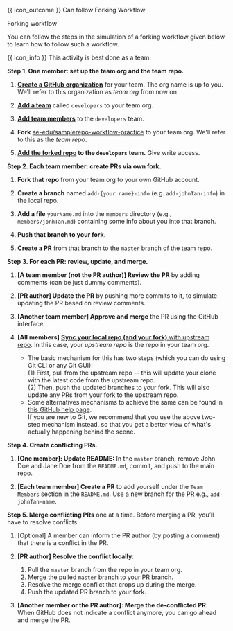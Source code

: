 <span id="prereqs"><panel src="../../revisionControl/forkingWorkflow/unit-inElsewhere-asFlat.md" boilerplate header="%%{{ icon_prereq }} Revision Control → Forking Workflow%%" popup-url="{{ baseUrl }}/revisionControl/forkingWorkflow" /></span>

<span id="outcomes">{{ icon_outcome }} Can follow Forking Workflow</span>

<span id="title">Forking workflow</span>

<div id="body">

You can follow the steps in the simulation of a forking workflow given below to learn how to follow such a workflow.

{{ icon_info }} This activity is best done as a team.

**Step 1. One member: set up the team org and the team repo.**
1. [**Create a GitHub organization**](https://help.github.com/articles/creating-a-new-organization-from-scratch/) for your team.  The org name is up to you. We'll refer to this organization as _team org_ from now on.

1. [**Add a team**](https://help.github.com/enterprise/2.10/admin/guides/user-management/creating-teams/) called `developers` to your team org.

1. [**Add team members**](https://help.github.com/enterprise/2.0/admin/guides/user-management/adding-or-inviting-people-to-teams/) to the `developers` team.

1. **Fork** [se-edu/samplerepo-workflow-practice](https://github.com/se-edu/samplerepo-workflow-practice) to your team org. We'll refer to this as the _team repo_.

1. **[Add the forked repo](https://help.github.com/articles/managing-team-access-to-an-organization-repository/) to the `developers` team.** Give write access.


**Step 2. Each team member: create PRs via own fork.**

1. **Fork that repo** from your team org to your own GitHub account.

1. **Create a branch** named `add-{your name}-info` (e.g. `add-johnTan-info`) in the local repo.

1. **Add a file** `yourName.md` into the `members` directory (e.g., `members/jonhTan.md`) containing some info about you into that branch.

1. **Push that branch to your fork**.

1. **Create a PR** from that branch to the `master` branch of the team repo.


**Step 3. For each PR: review, update, and merge.**

1. **[A team member (not the PR author)] Review the PR** by adding comments (can be just dummy comments).

1. **[PR author] Update the PR** by pushing more commits to it, to simulate updating the PR based on review comments.

1. **[Another team member] Approve and merge** the PR using the GitHub interface.

1. **[All members]** [**Sync your local repo (and your fork)** with upstream repo](https://help.github.com/articles/syncing-a-fork/). In this case, your _upstream repo_ is the repo in your team org.
   * The basic mechanism for this has two steps (which you can do using Git CLI or any Git GUI):<br>
     (1) First, pull from the upstream repo -- this will update your clone with the latest code from the upstream repo.<br>
     (2) Then, push the updated branches to your fork. This will also update any PRs from your fork to the upstream repo.
   * Some alternatives mechanisms to achieve the same can be found in [this GitHub help page](https://docs.github.com/en/pull-requests/collaborating-with-pull-requests/working-with-forks/syncing-a-fork).<br>
     If you are new to Git, we recommend that you use the above two-step mechanism instead, so that you get a better view of what's actually happening behind the scene.


**Step 4. Create conflicting PRs.**

1. **[One member]: Update README:** In the `master` branch, remove John Doe and Jane Doe from the `README.md`, commit, and push to the main repo.

1. **[Each team member] Create a PR** to add yourself under the `Team Members` section in the `README.md`. Use a new branch for the PR e.g., `add-johnTan-name`.

**Step 5. Merge conflicting PRs** one at a time. Before merging a PR, you’ll have to resolve conflicts.

1. [Optional] A member can inform the PR author (by posting a comment) that there is a conflict in the PR.

1. **[PR author] Resolve the conflict locally**:
   1. Pull the `master` branch from the repo in your team org.
   1. Merge the pulled `master` branch to your PR branch.
   1. Resolve the merge conflict that crops up during the merge.
   1. Push the updated PR branch to your fork.

1. **[Another member or the PR author]: Merge the de-conflicted PR**: When GitHub does not indicate a conflict anymore, you can go ahead and merge the PR.

</div>

<div id="extras">
</div>
